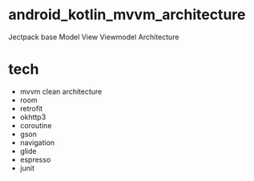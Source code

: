 # android_kotlin_mvvm_architecture
Jectpack base Model View Viewmodel Architecture


# tech
- mvvm clean architecture
- room
- retrofit
- okhttp3
- coroutine
- gson
- navigation
- glide
- espresso
- junit
